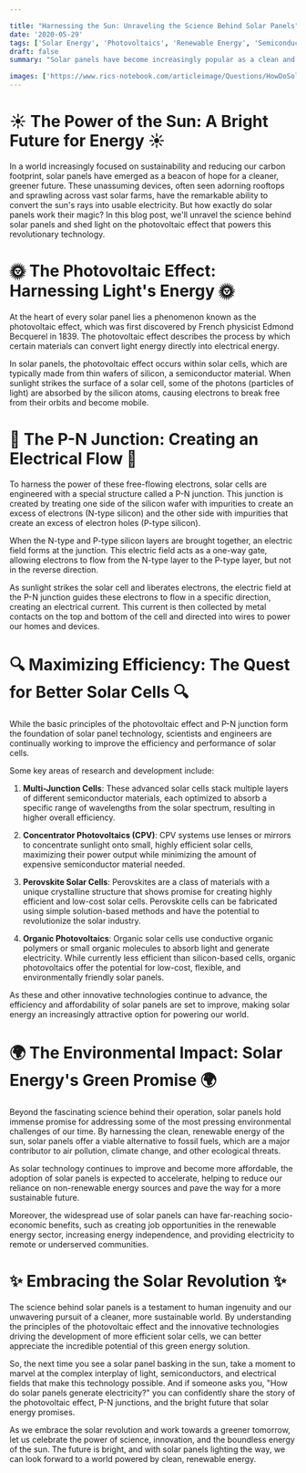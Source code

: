 ```yaml
---

title: "Harnessing the Sun: Unraveling the Science Behind Solar Panels"
date: '2020-05-29'
tags: ['Solar Energy', 'Photovoltaics', 'Renewable Energy', 'Semiconductors', 'P-N Junction','Questions']
draft: false
summary: "Solar panels have become increasingly popular as a clean and renewable energy source, but have you ever wondered how these seemingly simple devices convert sunlight into electricity? In this blog post, we dive into the fascinating science behind solar panels and explore the photovoltaic effect that makes this green technology possible."

images: ['https://www.rics-notebook.com/articleimage/Questions/HowDoSolarPanelsWork.webp']
---
```


# ☀️ The Power of the Sun: A Bright Future for Energy ☀️

In a world increasingly focused on sustainability and reducing our carbon footprint, solar panels have emerged as a beacon of hope for a cleaner, greener future. These unassuming devices, often seen adorning rooftops and sprawling across vast solar farms, have the remarkable ability to convert the sun's rays into usable electricity. But how exactly do solar panels work their magic? In this blog post, we'll unravel the science behind solar panels and shed light on the photovoltaic effect that powers this revolutionary technology.

# 🌞 The Photovoltaic Effect: Harnessing Light's Energy 🌞

At the heart of every solar panel lies a phenomenon known as the photovoltaic effect, which was first discovered by French physicist Edmond Becquerel in 1839. The photovoltaic effect describes the process by which certain materials can convert light energy directly into electrical energy.

In solar panels, the photovoltaic effect occurs within solar cells, which are typically made from thin wafers of silicon, a semiconductor material. When sunlight strikes the surface of a solar cell, some of the photons (particles of light) are absorbed by the silicon atoms, causing electrons to break free from their orbits and become mobile.

# 🔌 The P-N Junction: Creating an Electrical Flow 🔌

To harness the power of these free-flowing electrons, solar cells are engineered with a special structure called a P-N junction. This junction is created by treating one side of the silicon wafer with impurities to create an excess of electrons (N-type silicon) and the other side with impurities that create an excess of electron holes (P-type silicon).

When the N-type and P-type silicon layers are brought together, an electric field forms at the junction. This electric field acts as a one-way gate, allowing electrons to flow from the N-type layer to the P-type layer, but not in the reverse direction.

As sunlight strikes the solar cell and liberates electrons, the electric field at the P-N junction guides these electrons to flow in a specific direction, creating an electrical current. This current is then collected by metal contacts on the top and bottom of the cell and directed into wires to power our homes and devices.

# 🔍 Maximizing Efficiency: The Quest for Better Solar Cells 🔍

While the basic principles of the photovoltaic effect and P-N junction form the foundation of solar panel technology, scientists and engineers are continually working to improve the efficiency and performance of solar cells.

Some key areas of research and development include:

1. **Multi-Junction Cells**: These advanced solar cells stack multiple layers of different semiconductor materials, each optimized to absorb a specific range of wavelengths from the solar spectrum, resulting in higher overall efficiency.

2. **Concentrator Photovoltaics (CPV)**: CPV systems use lenses or mirrors to concentrate sunlight onto small, highly efficient solar cells, maximizing their power output while minimizing the amount of expensive semiconductor material needed.

3. **Perovskite Solar Cells**: Perovskites are a class of materials with a unique crystalline structure that shows promise for creating highly efficient and low-cost solar cells. Perovskite cells can be fabricated using simple solution-based methods and have the potential to revolutionize the solar industry.

4. **Organic Photovoltaics**: Organic solar cells use conductive organic polymers or small organic molecules to absorb light and generate electricity. While currently less efficient than silicon-based cells, organic photovoltaics offer the potential for low-cost, flexible, and environmentally friendly solar panels.

As these and other innovative technologies continue to advance, the efficiency and affordability of solar panels are set to improve, making solar energy an increasingly attractive option for powering our world.

# 🌍 The Environmental Impact: Solar Energy's Green Promise 🌍

Beyond the fascinating science behind their operation, solar panels hold immense promise for addressing some of the most pressing environmental challenges of our time. By harnessing the clean, renewable energy of the sun, solar panels offer a viable alternative to fossil fuels, which are a major contributor to air pollution, climate change, and other ecological threats.

As solar technology continues to improve and become more affordable, the adoption of solar panels is expected to accelerate, helping to reduce our reliance on non-renewable energy sources and pave the way for a more sustainable future.

Moreover, the widespread use of solar panels can have far-reaching socio-economic benefits, such as creating job opportunities in the renewable energy sector, increasing energy independence, and providing electricity to remote or underserved communities.

# ✨ Embracing the Solar Revolution ✨

The science behind solar panels is a testament to human ingenuity and our unwavering pursuit of a cleaner, more sustainable world. By understanding the principles of the photovoltaic effect and the innovative technologies driving the development of more efficient solar cells, we can better appreciate the incredible potential of this green energy solution.

So, the next time you see a solar panel basking in the sun, take a moment to marvel at the complex interplay of light, semiconductors, and electrical fields that make this technology possible. And if someone asks you, "How do solar panels generate electricity?" you can confidently share the story of the photovoltaic effect, P-N junctions, and the bright future that solar energy promises.

As we embrace the solar revolution and work towards a greener tomorrow, let us celebrate the power of science, innovation, and the boundless energy of the sun. The future is bright, and with solar panels lighting the way, we can look forward to a world powered by clean, renewable energy.